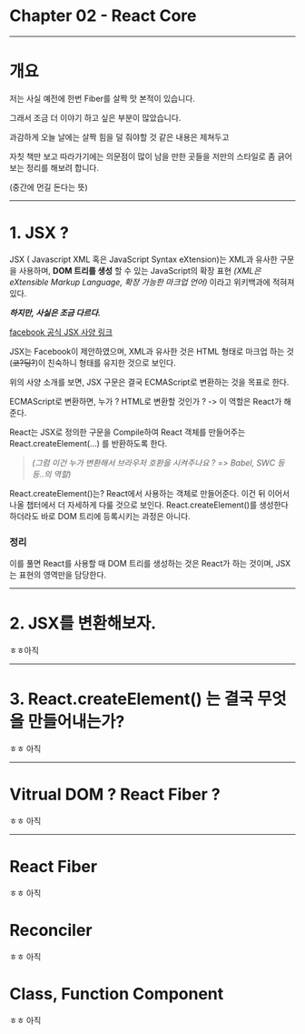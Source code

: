 # Chapter 02 - React Core

---

# 개요

저는 사실 예전에 한번 Fiber를 살짝 맛 본적이 있습니다.

그래서 조금 더 이야기 하고 싶은 부분이 많았습니다.

과감하게 오늘 날에는 살짝 힘을 덜 줘야할 것 같은 내용은 제쳐두고

자칫 책만 보고 따라가기에는 의문점이 많이 남을 만한 곳들을 저만의 스타일로 좀 긁어보는 정리를 해보려 합니다.

(중간에 먼길 돈다는 뜻)

---

# 1. JSX ?

JSX ( Javascript XML 혹은 JavaScript Syntax eXtension)는 XML과 유사한 구문을 사용하며, **DOM 트리를 생성** 할 수 있는 JavaScript의 확장 표현 _(XML은 eXtensible Markup Language, 확장 가능한 마크업 언어)_ 이라고 위키백과에 적혀져있다.

**_하지만, 사실은 조금 다르다._**

[facebook 공식 JSX 사양 링크](https://facebook.github.io/jsx/)

JSX는 Facebook이 제안하였으며, XML과 유사한 것은 HTML 형태로 마크업 하는 것(~~코?딩?~~)이 친숙하니 형태를 유지한 것으로 보인다.

위의 사양 소개를 보면, JSX 구문은 결국 ECMAScript로 변환하는 것을 목표로 한다.

ECMAScript로 변환하면, 누가 ? HTML로 변환할 것인가 ? -> 이 역할은 React가 해준다.

React는 JSX로 정의한 구문을 Compile하여 React 객체를 만들어주는 React.createElement(...) 를 반환하도록 한다.

> _(그럼 이건 누가 변환해서 브라우저 호환을 시켜주나요 ? => Babel, SWC 등등..의 역할)_

React.createElement()는? React에서 사용하는 객체로 만들어준다. 이건 뒤 이어서 나올 챕터에서 더 자세하게 다룰 것으로 보인다.
React.createElement()를 생성한다 하더라도 바로 DOM 트리에 등록시키는 과정은 아니다.

### 정리

이를 풀면 React를 사용할 때 DOM 트리를 생성하는 것은 React가 하는 것이며, JSX는 표현의 영역만을 담당한다.

---

# 2. JSX를 변환해보자.

ㅎㅎ아직

---

# 3. React.createElement() 는 결국 무엇을 만들어내는가?

ㅎㅎ 아직

---

# Vitrual DOM ? React Fiber ?

ㅎㅎ 아직

---

# React Fiber

ㅎㅎ 아직

# Reconciler

ㅎㅎ 아직

# Class, Function Component

ㅎㅎ 아직
